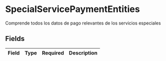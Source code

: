 # SpecialServicePaymentEntities

Comprende todos los datos de pago relevantes de los servicios especiales


## Fields

| Field       | Type        | Required    | Description |
| ----------- | ----------- | ----------- | ----------- |
